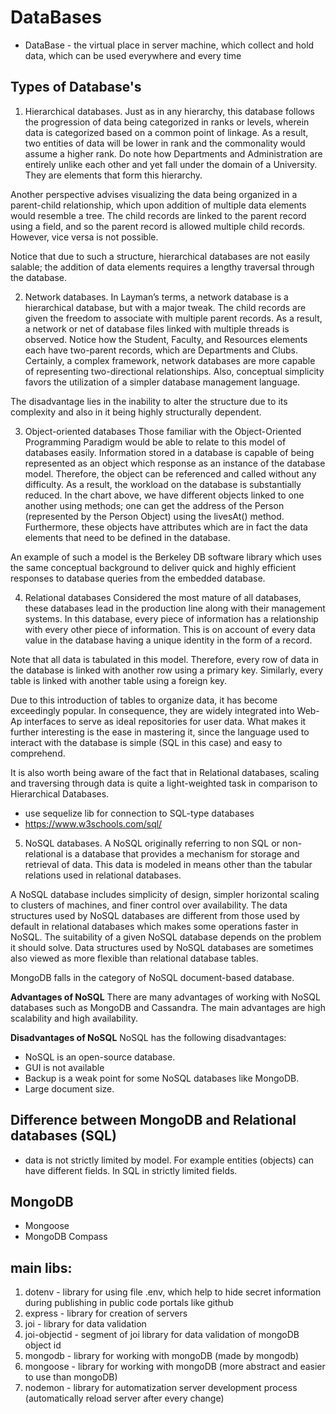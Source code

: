# DataBases
* DataBase - the virtual place in server machine, which collect and hold data, which can be used everywhere and every time

## Types of Database's
1. Hierarchical databases.
Just as in any hierarchy, this database follows the progression of data being categorized in ranks or levels, wherein data is categorized based on a common point of linkage. As a result, two entities of data will be lower in rank and the commonality would assume a higher rank.
Do note how Departments and Administration are entirely unlike each other and yet fall under the domain of a University. They are elements that form this hierarchy. 

Another perspective advises visualizing the data being organized in a parent-child relationship, which upon addition of multiple data elements would resemble a tree. The child records are linked to the parent record using a field, and so the parent record is allowed multiple child records. However, vice versa is not possible. 

Notice that due to such a structure, hierarchical databases are not easily salable; the addition of data elements requires a lengthy traversal through the database. 

2. Network databases.
In Layman’s terms, a network database is a hierarchical database, but with a major tweak. The child records are given the freedom to associate with multiple parent records. As a result, a network or net of database files linked with multiple threads is observed. Notice how the Student, Faculty, and Resources elements each have two-parent records, which are Departments and Clubs. 
Certainly, a complex framework, network databases are more capable of representing two-directional relationships. Also, conceptual simplicity favors the utilization of a simpler database management language. 

The disadvantage lies in the inability to alter the structure due to its complexity and also in it being highly structurally dependent. 

3. Object-oriented databases
Those familiar with the Object-Oriented Programming Paradigm would be able to relate to this model of databases easily. Information stored in a database is capable of being represented as an object which response as an instance of the database model. Therefore, the object can be referenced and called without any difficulty. As a result, the workload on the database is substantially reduced. 
In the chart above, we have different objects linked to one another using methods; one can get the address of the Person (represented by the Person Object) using the livesAt() method. Furthermore, these objects have attributes which are in fact the data elements that need to be defined in the database. 

An example of such a model is the Berkeley DB software library which uses the same conceptual background to deliver quick and highly efficient responses to database queries from the embedded database. 

4. Relational databases
Considered the most mature of all databases, these databases lead in the production line along with their management systems. In this database, every piece of information has a relationship with every other piece of information. This is on account of every data value in the database having a unique identity in the form of a record. 

Note that all data is tabulated in this model. Therefore, every row of data in the database is linked with another row using a primary key. Similarly, every table is linked with another table using a foreign key. 

Due to this introduction of tables to organize data, it has become exceedingly popular. In consequence, they are widely integrated into Web-Ap interfaces to serve as ideal repositories for user data. What makes it further interesting is the ease in mastering it, since the language used to interact with the database is simple (SQL in this case) and easy to comprehend. 

It is also worth being aware of the fact that in Relational databases, scaling and traversing through data is quite a light-weighted task in comparison to Hierarchical Databases. 

- use sequelize lib for connection to SQL-type databases
- https://www.w3schools.com/sql/


5. NoSQL databases.
A NoSQL originally referring to non SQL or non-relational is a database that provides a mechanism for storage and retrieval of data. This data is modeled in means other than the tabular relations used in relational databases. 

A NoSQL database includes simplicity of design, simpler horizontal scaling to clusters of machines, and finer control over availability. The data structures used by NoSQL databases are different from those used by default in relational databases which makes some operations faster in NoSQL. The suitability of a given NoSQL database depends on the problem it should solve. Data structures used by NoSQL databases are sometimes also viewed as more flexible than relational database tables. 

MongoDB falls in the category of NoSQL document-based database. 

**Advantages of NoSQL**
There are many advantages of working with NoSQL databases such as MongoDB and Cassandra. The main advantages are high scalability and high availability. 

**Disadvantages of NoSQL** 
NoSQL has the following disadvantages:  
- NoSQL is an open-source database.
- GUI is not available
- Backup is a weak point for some NoSQL databases like MongoDB.
- Large document size. 


## Difference between MongoDB and Relational databases (SQL)
- data is not strictly limited by model. For example entities (objects) can have different fields. In SQL in strictly limited fields.

## MongoDB 
- Mongoose
- MongoDB Compass 




## main libs: 
1. dotenv - library for using file .env, which help to hide secret information during publishing in public code portals like github
2. express - library for creation of servers 
3. joi - library for data validation
4. joi-objectid - segment of joi library for data validation of mongoDB object id
5. mongodb - library for working with mongoDB (made by mongodb)
6. mongoose - library for working with mongoDB (more abstract and easier to use than mongoDB)
7. nodemon - library for automatization server development process (automatically reload server after every change) 